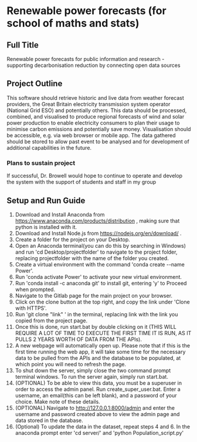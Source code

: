 # Renewable power forecasts (for school of maths and stats)

## Full Title

Renewable power forecasts for public information and research - supporting decarbonisation reduction by connecting
open data sources

## Project Outline

This software should retrieve historic and live data from weather forecast providers, the Great Britain electricity transmission system operator (National Grid ESO) and potentially others. This data should be processed, combined, and visualised to produce regional forecasts of wind and solar power production to enable electricity consumers to plan their usage to minimise carbon emissions and potentially save money. Visualisation should be accessible, e.g. via web browser or mobile app. The data gathered should be stored to allow past event to be analysed and for development of additional capabilities in the future.

### Plans to sustain project

If successful, Dr. Browell would hope to continue to operate and develop the system with the support of students and staff in my group

## Setup and Run Guide

1. Download and Install Anaconda from https://www.anaconda.com/products/distribution , making sure that python is installed with it.
2. Download and Install Node.js from https://nodejs.org/en/download/ .
3. Create a folder for the project on your Desktop.
4. Open an Anaconda terminal(you can do this by searching in Windows) and run 'cd Desktop/projectfolder' to navigate to the project folder, replacing projectfolder with the name of the folder you created.
5. Create a virtual environment with the command 'conda create --name Power'.
6. Run 'conda activate Power' to activate your new virtual environment.
7. Run 'conda install -c anaconda git' to install git, entering 'y' to Proceed when prompted.
8. Navigate to the Gitlab page for the main project on your browser.
9. Click on the clone button at the top right, and copy the link under 'Clone with HTTPS'.
10. Run 'git clone "link" ' in the terminal, replacing link with the link you copied from the project page.
11. Once this is done, run start.bat by double clicking on it (THIS WILL REQUIRE A LOT OF TIME TO EXECUTE THE FIRST TIME IT IS RUN, AS IT PULLS 2 YEARS WORTH OF DATA FROM THE APIs).
12. A new webpage will automatically open up. Please note that if this is the first time running the web app, it will take some time for the necessary data to be pulled from the APIs and the database to be populated, at which point you will need to refresh the page.
13. To shut down the server, simply close the two command prompt terminal windows. To run the server again, simply run start.bat.
14. (OPTIONAL) To be able to view this data, you must be a superuser in order to access the admin panel. Run create_super_user.bat. Enter a username, an email(this can be left blank), and a password of your choice. Make note of these details.
15. (OPTIONAL) Navigate to http://127.0.0.1:8000/admin and enter the username and password created above to view the admin page and data stored in the database.
16. (Optional) To update the data in the dataset, repeat steps 4 and 6. In the anaconda prompt enter 'cd server/' and 'python Population_script.py'
